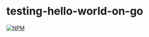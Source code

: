 # testing-hello-world-on-go
 [![NPM](https://img.shields.io/npm/l/react)](https://github.com/AlexandreSantosAL91/portfolio/blob/main/LICENSE)
